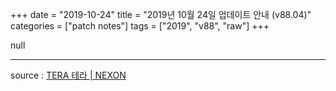 +++
date = "2019-10-24"
title = "2019년 10월 24일 업데이트 안내 (v88.04)"
categories = ["patch notes"]
tags = ["2019", "v88", "raw"]
+++

null

----

source : [TERA 테라 | NEXON](http://tera.nexon.com/news/update/view.aspx?n4articlesn=414)

